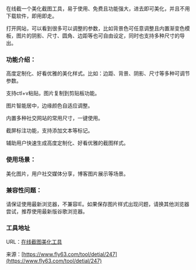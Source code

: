 在线截一个美化截图工具，易于使用、免费且功能强大，进去即可美化，并且不用下载软件，即用即走。

打开网站，可以看到很多可以调整的参数，比如背景色可任意调整且内置渐变色模板，图片的阴影、尺寸、圆角、边距等也可自由设定，同时也支持多种尺寸的导出。

### 功能介绍：
高度定制化、好看优雅的美化样式。比如：边距、背景、阴影、尺寸等多种可调节参数。

支持ctl+v粘贴，图片复制到剪贴板功能。

图片智能居中，边缘颜色自适应调整。

内置多种社交网站的常用尺寸，一键使用。

截屏标注功能，支持添加文本等标记。

辅助用户快速生成高度定制化、好看优雅的截图样式。

### 使用场景：
美化图片，用户社交媒体分享，博客图片展示等场景。

### 兼容性问题：
请保证使用最新浏览器，不兼容IE。如果保存图片样式出现问题，请换其他浏览器尝试，推荐使用最新版谷歌浏览器。

### 工具地址
URL：[在线截图美化工具](https://www.fly63.com/tool/shotPhoto/)

来源：[https://www.fly63.com/tool/detial/247](https://www.fly63.com/tool/detial/247)